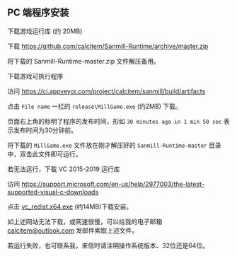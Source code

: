 ## PC 端程序安装

下载游戏运行库 (约 20MB)

下载 https://github.com/calcitem/Sanmill-Runtime/archive/master.zip

将下载的 Sanmill-Runtime-master.zip 文件解压备用。

下载游戏可执行程序

访问 https://ci.appveyor.com/project/calcitem/sanmill/build/artifacts

点击 `File name` 一栏的 `release\MillGame.exe`  (约2MB) 下载。

页面右上角的标明了程序的发布时间，形如  `30 minutes ago in 1 min 50 sec` 表示发布时间为30分钟前。   

将下载的 `MillGame.exe` 文件放在刚才解压好的 `Sanmill-Runtime-master` 目录中，双击此文件即可运行。           

若无法运行，下载 VC 2015-2019 运行库 

访问 https://support.microsoft.com/en-us/help/2977003/the-latest-supported-visual-c-downloads

点击  [vc_redist.x64.exe](https://aka.ms/vs/16/release/vc_redist.x64.exe)  (约14MB)下载安装。

如上述网站无法下载，或网速很慢，可以给我的电子邮箱 calcitem@outlook.com 发邮件索取上述文件。

若运行失败，也可联系我，来信时请注明操作系统版本、32位还是64位。